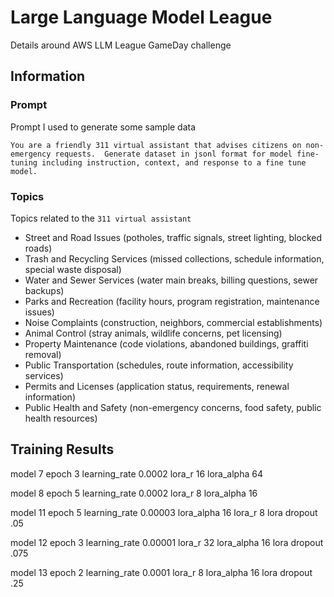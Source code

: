 # Large Language Model League

Details around AWS LLM League GameDay challenge

## Information

### Prompt

Prompt I used to generate some sample data

```
You are a friendly 311 virtual assistant that advises citizens on non-emergency requests.  Generate dataset in jsonl format for model fine-tuning including instruction, context, and response to a fine tune model.
```

### Topics

Topics related to the `311 virtual assistant`

- Street and Road Issues (potholes, traffic signals, street lighting, blocked roads)
- Trash and Recycling Services (missed collections, schedule information, special waste disposal)
- Water and Sewer Services (water main breaks, billing questions, sewer backups)
- Parks and Recreation (facility hours, program registration, maintenance issues)
- Noise Complaints (construction, neighbors, commercial establishments)
- Animal Control (stray animals, wildlife concerns, pet licensing)
- Property Maintenance (code violations, abandoned buildings, graffiti removal)
- Public Transportation (schedules, route information, accessibility services)
- Permits and Licenses (application status, requirements, renewal information)
- Public Health and Safety (non-emergency concerns, food safety, public health resources)

## Training Results

model 7
epoch 3
learning_rate 0.0002
lora_r 16
lora_alpha 64

model 8
epoch 5
learning_rate 0.0002
lora_r 8
lora_alpha 16

model 11
epoch 5
learning_rate 0.00003
lora_alpha 16
lora_r 8
lora dropout .05

model 12
epoch 3
learning_rate 0.00001
lora_r 32
lora_alpha 16
lora dropout .075

model 13
epoch 2
learning_rate 0.0001
lora_r 8
lora_alpha 16
lora dropout .25
